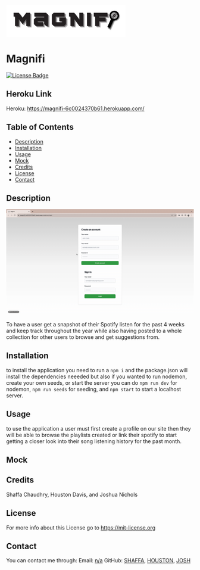 ![logo](./public/images/magnifi1.png)
# Magnifi
 
[![License Badge](https://img.shields.io/badge/License-MIT-purple)](https://mit-license.org)

## Heroku Link
Heroku: https://magnifi-6c0024370b61.herokuapp.com/

## Table of Contents
- [Description](#description)
- [Installation](#installation)
- [Usage](#usage)
- [Mock](#mock)
- [Credits](#credits)
- [License](#license)
- [Contact](#contact)
 
## Description
  <img src="./public/images/2023-09-18 18.36.05.gif">
  
  To have a user get a snapshot of their Spotify listen for the past 4 weeks and keep track throughout the year while also having posted to a whole collection for other users to browse and get suggestions from.

## Installation
  to install the application you need to run a ```npm i``` and the package.json will install the dependencies neeeded but also if you wanted to run nodemon, create your own seeds, or start the server you can do ```npm run dev``` for nodemon, ```npm run seeds``` for seeding, and ```npm start``` to start a localhost server.

## Usage
  to use the application a user must first create a profile on our site then they will be able to browse the playlists created or link their spotify to start getting a closer look into their song listening history for the past month. 

## Mock

## Credits
  Shaffa Chaudhry, Houston Davis, and Joshua Nichols 

## License
  For more info about this License go to https://mit-license.org

## Contact
  You can contact me through:
  Email: [n/a](mailto:n/a)
  GitHub: [SHAFFA](https://github.com/shaffachaudhry), [HOUSTON](https://github.com/HDavis147), [JOSH](https://github.com/JoshON5)
